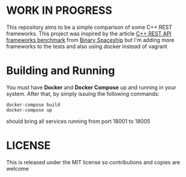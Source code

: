 # WORK IN PROGRESS

This repository aims to be a simple comparison of some C++ REST frameworks.
This project was inspired by the article [C++ REST API frameworks benchmark](https://blog.binaryspaceship.com/2017/cpp-rest-api-frameworks-benchmark/) from [Binary Spaceship](https://github.com/binaryspaceship) but I'm adding more frameworks to the tests and also
using docker instead of vagrant

# Building and Running

You must have **Docker** and **Docker Compose** up and running in your system. After
that, by simply issuing the following commands:

```
docker-compose build
docker-compose up
```

should bring all services running from port 18001 to 18005

# LICENSE

This is released under the MIT license so contributions and copies are welcome